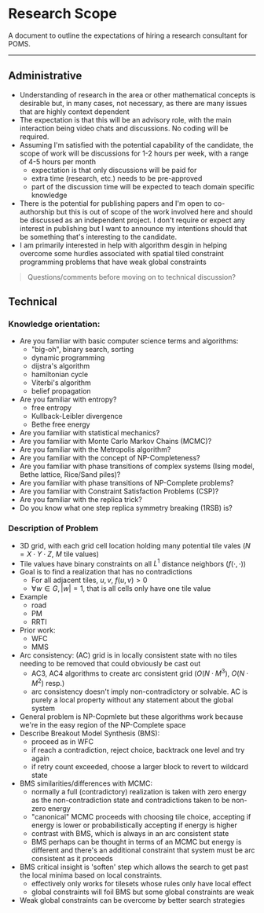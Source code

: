 Research Scope
===

A document to outline the expectations of hiring a research consultant for POMS.

---

Administrative
---

* Understanding of research in the area or other mathematical concepts is desirable
  but, in many cases, not necessary, as there are many issues that are highly
  context dependent
* The expectation is that this will be an advisory role, with the main interaction
  being video chats and discussions. No coding will be required.
* Assuming I'm satisfied with the potential capability of the candidate, the scope
  of work will be discussions for 1-2 hours per week, with a range of 4-5 hours per
  month
  - expectation is that only discussions will be paid for
  - extra time (research, etc.) needs to be pre-approved
  - part of the discussion time will be expected to teach domain specific knowledge
* There is the potential for publishing papers and I'm open to co-authorship but this
  is out of scope of the work involved here and should be discussed as an independent project.
  I don't require or expect any interest in publishing but I want to announce my intentions
  should that be something that's interesting to the candidate.
* I am primarily interested in help with algorithm desgin in helping overcome some hurdles
  associated with spatial tiled constraint programming problems that have weak global constraints

> Questions/comments before moving on to technical discussion?

Technical
---

### Knowledge orientation:

* Are you familiar with basic computer science terms and algorithms:
  - "big-oh", binary search, sorting
  - dynamic programming
  - dijstra's algorithm
  - hamiltonian cycle
  - Viterbi's algorithm
  - belief propagation
* Are you familiar with entropy?
  - free entropy
  - Kullback-Leibler divergence
  - Bethe free energy
* Are you familiar with statistical mechanics?
* Are you familiar with Monte Carlo Markov Chains (MCMC)?
* Are you familiar with the Metropolis algorithm?
* Are you familiar with the concept of NP-Completeness?
* Are you familiar with phase transitions of complex systems (Ising model, Bethe lattice, Rice/Sand piles)?
* Are you familiar with phase transitions of NP-Complete problems?
* Are you familiar with Constraint Satisfaction Problems (CSP)?
* Are you familiar with the replica trick?
* Do you know what one step replica symmetry breaking (1RSB) is?

### Description of Problem

* 3D grid, with each grid cell location holding many potential tile vales ($N = X \cdot Y \cdot Z$, $M$ tile values)
* Tile values have binary constraints on all $L^1$ distance neighbors ($f(\cdot,\cdot)$)
* Goal is to find a realization that has no contradictions
  - For all adjacent tiles, $u, v$, $f(u,v)>0$
  - $\forall w \in G, |w|=1$, that is all cells only have one tile value
* Example
  - road
  - PM
  - RRTI
* Prior work:
  - WFC
  - MMS
* Arc consistency: (AC) grid is in locally consistent state with no tiles needing to be
  removed that could obviously be cast out
  - AC3, AC4 algorithms to create arc consistent grid ($O(N \cdot M^3)$, $O(N \cdot M^2)$ resp.)
  - arc consistency doesn't imply non-contradictory or solvable. AC is purely a local property
    without any statement about the global system
* General problem is NP-Copmlete but these algorithms work because we're in the easy region of the NP-Complete space
* Describe Breakout Model Synthesis (BMS):
  - proceed as in WFC
  - if reach a contradiction, reject choice, backtrack one level and try again
  - if retry count exceeded, choose a larger block to revert to wildcard state
* BMS similarities/differences with MCMC:
  - normally a full (contradictory) realization is taken with zero energy as the
    non-contradiction state and contradictions taken to be non-zero energy
  - "canonical" MCMC proceeds with choosing tile choice, accepting if energy is lower
    or probabilistically accepting if energy is higher
  - contrast with BMS, which is always in an arc consistent state
  - BMS perhaps can be thought in terms of an MCMC but energy is different and there's
    an additional constraint that system must be arc consistent as it proceeds
* BMS critical insight is 'soften' step which allows the search to get past the local minima
  based on local constraints.
  - effectively only works for tilesets whose rules only have local effect
  - global constraints will foil BMS but some global constraints are weak
* Weak global constraints can be overcome by better search strategies

